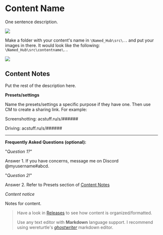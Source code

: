 # Content Name
One sentence description.

![](example_screenshot.png)

Make a folder with your content's name in `\Named_Hub\src\..` and put your images in there. It would look like the following: `\Named_Hub\src\contentname\..`

![](example_screenshot.png)

## Content Notes
Put the rest of the description here.

**Presets/settings** 

Name the presets/settings a specific purpose if they have one. Then use CM to create a sharing link. For example:

Screenshotting: acstuff.ru/s/######

Driving: acstuff.ru/s/######

___
**Frequently Asked Questions (optional):**

"*Question 1?*"

Answer 1. If you have concerns, message me on Discord @myusername#abcd.

"*Question 2!*"

Answer 2. Refer to Presets section of [Content Notes](#content-notes "Look at how GitHub links headings in URL bar")

*Content notice*

Notes for content.

> Have a look in [Releases](https://github.com/archibaldmilton/Named_Hub/tree/master/Releases) to see how content is organized/formatted.
>
> Use any text editor with **Markdown** language support. I recommend using wereturtle's [*ghostwriter*](https://github.com/wereturtle/ghostwriter "GitHub Repository") markdown editor.